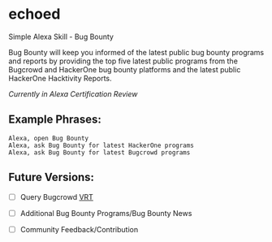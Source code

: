 # echoed
Simple Alexa Skill - Bug Bounty

Bug Bounty will keep you informed of the latest public bug bounty programs and reports by providing the top five latest public programs from the Bugcrowd and HackerOne bug bounty platforms and the latest public HackerOne Hacktivity Reports.

*Currently in Alexa Certification Review*


Example Phrases:
-
```
Alexa, open Bug Bounty
Alexa, ask Bug Bounty for latest HackerOne programs
Alexa, ask Bug Bounty for latest Bugcrowd programs
```

Future Versions:
-
- [ ] Query Bugcrowd [VRT](https://github.com/bugcrowd/vulnerability-rating-taxonomy) 
- [ ] Additional Bug Bounty Programs/Bug Bounty News
- [ ] Community Feedback/Contribution

